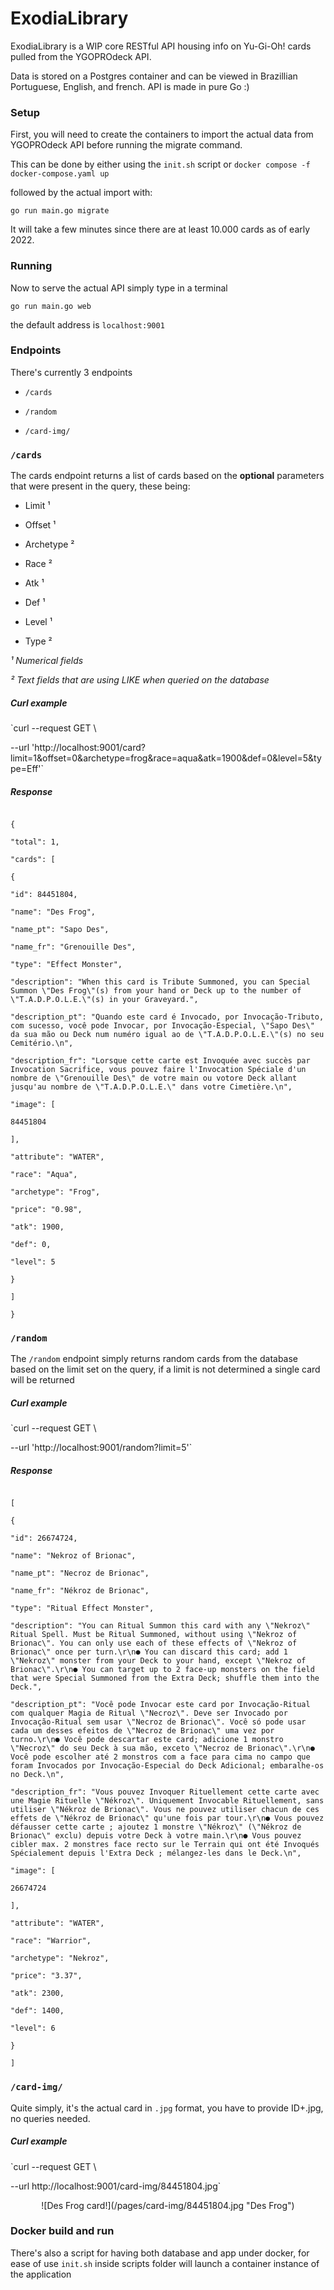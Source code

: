 # ExodiaLibrary

  

ExodiaLibrary is a WIP core RESTful API housing info on Yu-Gi-Oh! cards pulled from the YGOPROdeck API.

Data is stored on a Postgres container and can be viewed in Brazillian Portuguese, English, and french. API is made in pure Go :)

  

### Setup

First, you will need to create the containers to import the actual data from YGOPROdeck API before running the migrate command.

This can be done by either using the `init.sh` script or `docker compose -f docker-compose.yaml up`

followed by the actual import with:

`go run main.go migrate`

It will take a few minutes since there are at least 10.000 cards as of early 2022.

  

### Running

Now to serve the actual API simply type in a terminal

`go run main.go web`

the default address is `localhost:9001`

  

### Endpoints

There's currently 3 endpoints

* `/cards`

* `/random`

* `/card-img/`

  

### `/cards`

The cards endpoint returns a list of cards based on the **optional** parameters that were present in the query, these being:

  

* Limit ¹

* Offset ¹

* Archetype ²

* Race ²

* Atk ¹

* Def ¹

* Level ¹

* Type ²

  

*¹ Numerical fields*

*² Text fields that are using LIKE when queried on the database*

##### Curl example

`curl --request GET \

--url 'http://localhost:9001/card?limit=1&offset=0&archetype=frog&race=aqua&atk=1900&def=0&level=5&type=Eff'`

  

##### Response

```

{

"total": 1,

"cards": [

{

"id": 84451804,

"name": "Des Frog",

"name_pt": "Sapo Des",

"name_fr": "Grenouille Des",

"type": "Effect Monster",

"description": "When this card is Tribute Summoned, you can Special Summon \"Des Frog\"(s) from your hand or Deck up to the number of \"T.A.D.P.O.L.E.\"(s) in your Graveyard.",

"description_pt": "Quando este card é Invocado, por Invocação-Tributo, com sucesso, você pode Invocar, por Invocação-Especial, \"Sapo Des\" da sua mão ou Deck num numéro igual ao de \"T.A.D.P.O.L.E.\"(s) no seu Cemitério.\n",

"description_fr": "Lorsque cette carte est Invoquée avec succès par Invocation Sacrifice, vous pouvez faire l'Invocation Spéciale d'un nombre de \"Grenouille Des\" de votre main ou votore Deck allant jusqu'au nombre de \"T.A.D.P.O.L.E.\" dans votre Cimetière.\n",

"image": [

84451804

],

"attribute": "WATER",

"race": "Aqua",

"archetype": "Frog",

"price": "0.98",

"atk": 1900,

"def": 0,

"level": 5

}

]

}

```

### `/random`

  

The `/random` endpoint simply returns random cards from the database based on the limit set on the query, if a limit is not determined a single card will be returned

  

##### Curl example

  

`curl --request GET \

--url 'http://localhost:9001/random?limit=5'`

  

##### Response

```

[

{

"id": 26674724,

"name": "Nekroz of Brionac",

"name_pt": "Necroz de Brionac",

"name_fr": "Nékroz de Brionac",

"type": "Ritual Effect Monster",

"description": "You can Ritual Summon this card with any \"Nekroz\" Ritual Spell. Must be Ritual Summoned, without using \"Nekroz of Brionac\". You can only use each of these effects of \"Nekroz of Brionac\" once per turn.\r\n● You can discard this card; add 1 \"Nekroz\" monster from your Deck to your hand, except \"Nekroz of Brionac\".\r\n● You can target up to 2 face-up monsters on the field that were Special Summoned from the Extra Deck; shuffle them into the Deck.",

"description_pt": "Você pode Invocar este card por Invocação-Ritual com qualquer Magia de Ritual \"Necroz\". Deve ser Invocado por Invocação-Ritual sem usar \"Necroz de Brionac\". Você só pode usar cada um desses efeitos de \"Necroz de Brionac\" uma vez por turno.\r\n● Você pode descartar este card; adicione 1 monstro \"Necroz\" do seu Deck à sua mão, exceto \"Necroz de Brionac\".\r\n● Você pode escolher até 2 monstros com a face para cima no campo que foram Invocados por Invocação-Especial do Deck Adicional; embaralhe-os no Deck.\n",

"description_fr": "Vous pouvez Invoquer Rituellement cette carte avec une Magie Rituelle \"Nékroz\". Uniquement Invocable Rituellement, sans utiliser \"Nékroz de Brionac\". Vous ne pouvez utiliser chacun de ces effets de \"Nékroz de Brionac\" qu'une fois par tour.\r\n● Vous pouvez défausser cette carte ; ajoutez 1 monstre \"Nékroz\" (\"Nékroz de Brionac\" exclu) depuis votre Deck à votre main.\r\n● Vous pouvez cibler max. 2 monstres face recto sur le Terrain qui ont été Invoqués Spécialement depuis l'Extra Deck ; mélangez-les dans le Deck.\n",

"image": [

26674724

],

"attribute": "WATER",

"race": "Warrior",

"archetype": "Nekroz",

"price": "3.37",

"atk": 2300,

"def": 1400,

"level": 6

}

]

```

  

### `/card-img/`

Quite simply, it's the actual card in `.jpg` format, you have to provide ID+.jpg, no queries needed.

  

##### Curl example

`curl --request GET \

--url http://localhost:9001/card-img/84451804.jpg`

<center>
![Des Frog card!](/pages/card-img/84451804.jpg "Des Frog")
</center>

### Docker build and run
There's also a script for having both database and app under docker, for ease of use `init.sh` inside scripts folder will launch a container instance of the application